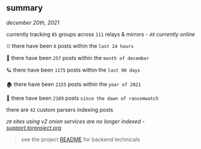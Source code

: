 
## summary
_december 20th, 2021_

currently tracking `85` groups across `111` relays & mirrors - _`49` currently online_

⏲ there have been `6` posts within the `last 24 hours`

🦈 there have been `257` posts within the `month of december`

🪐 there have been `1175` posts within the `last 90 days`

🏚 there have been `2155` posts within the `year of 2021`

🦕 there have been `2189` posts `since the dawn of ransomwatch`

there are `42` custom parsers indexing posts

_`20` sites using v2 onion services are no longer indexed - [support.torproject.org](https://support.torproject.org/onionservices/v2-deprecation/)_

> see the project [README](https://github.com/thetanz/ransomwatch#ransomwatch--) for backend technicals
